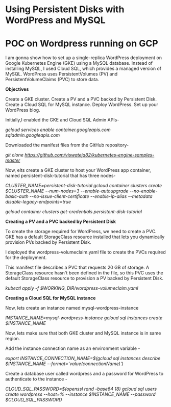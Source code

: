 # Using Persistent Disks with WordPress and MySQL

# POC on Wordpress running on GCP

 I am gonna show how to set up a single-replica WordPress deployment on Google Kubernetes Engine (GKE) using a MySQL database. Instead of installing MySQL, I used Cloud SQL, which provides a managed version of MySQL. WordPress uses PersistentVolumes (PV) and PersistentVolumeClaims (PVC) to store data.

 <b> Objectives </b>

 Create a GKE cluster.
 Create a PV and a PVC backed by Persistent Disk.
 Create a Cloud SQL for MySQL instance.
 Deploy WordPress.
 Set up your WordPress blog.

Initially,I enabled the GKE and Cloud SQL Admin APIs-

<i> gcloud services enable container.googleapis.com sqladmin.googleapis.com </i>

Downloaded the manifest files from the GitHub repository-

<i> git clone https://github.com/viswateja82/kubernetes-engine-samples-master </i>

Now, elts create a GKE cluster to host your WordPress app container, named persistent-disk-tutorial that has three nodes-

<i> CLUSTER_NAME=persistent-disk-tutorial
gcloud container clusters create $CLUSTER_NAME --num-nodes=3 --enable-autoupgrade --no-enable-basic-auth --no-issue-client-certificate --enable-ip-alias --metadata disable-legacy-endpoints=true </i>

<i>  gcloud container clusters get-credentials persistent-disk-tutorial </i>

<b> Creating a PV and a PVC backed by Persistent Disk </b>

To create the storage required for WordPress, we need to create a PVC. GKE has a default StorageClass resource installed that lets you dynamically provision PVs backed by Persistent Disk. 

I deployed the wordpress-volumeclaim.yaml file to create the PVCs required for the deployment.

This manifest file describes a PVC that requests 20 GB of storage. A StorageClass resource hasn't been defined in the file, so this PVC uses the default StorageClass resource to provision a PV backed by Persistent Disk.

<i> kubectl apply -f $WORKING_DIR/wordpress-volumeclaim.yaml </i>

<b> Creating a Cloud SQL for MySQL instance </b>

Now, lets create an instance named mysql-wordpress-instance

<i>  INSTANCE_NAME=mysql-wordpress-instance
gcloud sql instances create $INSTANCE_NAME </i>

Now, lets make sure that both GKE cluster and MySQL instance is in same region.

Add the instance connection name as an environment variable -

<i> export INSTANCE_CONNECTION_NAME=$(gcloud sql instances describe $INSTANCE_NAME --format='value(connectionName)') </i>

Create a database user called wordpress and a password for WordPress to authenticate to the instance -

<i> CLOUD_SQL_PASSWORD=$(openssl rand -base64 18)
gcloud sql users create wordpress --host=% --instance $INSTANCE_NAME --password $CLOUD_SQL_PASSWORD </i>

